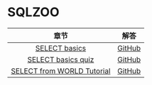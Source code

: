 # SQLZOO

| 章节 | 解答 |
| :-----: | :------: |
| [SELECT basics](https://sqlzoo.net/wiki/SELECT_basics) | [GitHub](https://github.com/MuShiHuaShang/SQLZOO/blob/master/SELECT%20basics.md) |
| [SELECT basics quiz](https://sqlzoo.net/wiki/SELECT_Quiz) | [GitHub](https://github.com/MuShiHuaShang/SQLZOO/blob/master/SELECT%20basics%20quiz.md) |
| [SELECT from WORLD Tutorial](https://sqlzoo.net/wiki/SELECT_from_WORLD_Tutorial) | [GitHub](https://github.com/MuShiHuaShang/SQLZOO/blob/master/SELECT%20from%20WORLD%20Tutorial.md) |